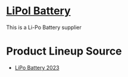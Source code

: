 # [LiPol Battery](https://lipolbattery.com)

This is a Li-Po Battery supplier 

# Product Lineup Source
- [LiPo Battery 2023](https://lipolbattery.com/LiPo-Battery-2023.html)
